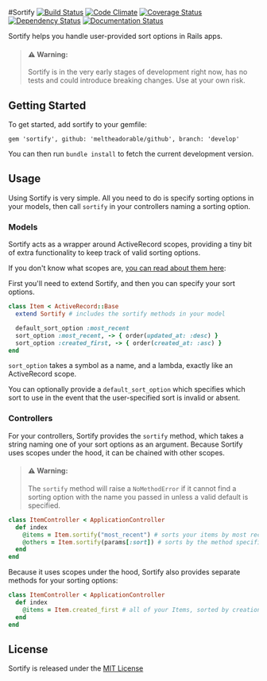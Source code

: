#Sortify
[![Build Status](https://travis-ci.org/meltheadorable/sortify.svg)](https://travis-ci.org/meltheadorable/sortify)
[![Code Climate](https://codeclimate.com/github/meltheadorable/sortify/badges/gpa.svg)](https://codeclimate.com/github/meltheadorable/sortify)
[![Coverage Status](https://coveralls.io/repos/meltheadorable/sortify/badge.svg?branch=stable)](https://coveralls.io/r/meltheadorable/sortify?branch=stable)
[![Dependency Status](https://gemnasium.com/meltheadorable/sortify.svg)](https://gemnasium.com/meltheadorable/sortify)
[![Documentation Status](http://inch-ci.org/github/meltheadorable/sortify.svg?branch=develop)](http://inch-ci.org/github/meltheadorable/sortify)

Sortify helps you handle user-provided sort options in Rails apps.

> #### :warning: **Warning**:
> Sortify is in the very early stages of development right now, has no tests and could introduce breaking changes. Use at your own risk.

## Getting Started

To get started, add sortify to your gemfile:

`gem 'sortify', github: 'meltheadorable/github', branch: 'develop'`

You can then run `bundle install` to fetch the current development version.

## Usage

Using Sortify is very simple. All you need to do is specify sorting options in your models, then call `sortify` in your controllers naming a sorting option.

### Models

Sortify acts as a wrapper around ActiveRecord scopes, providing a tiny bit of extra functionality to keep track of valid sorting options.

If you don't know what scopes are, [you can read about them here](http://guides.rubyonrails.org/active_record_querying.html#scopes):

First you'll need to extend Sortify, and then you can specify your sort options.

```ruby
class Item < ActiveRecord::Base
  extend Sortify # includes the sortify methods in your model

  default_sort_option :most_recent
  sort_option :most_recent, -> { order(updated_at: :desc) }
  sort_option :created_first, -> { order(created_at: :asc) }
end
```

`sort_option` takes a symbol as a name, and a lambda, exactly like an ActiveRecord scope.

You can optionally provide a `default_sort_option` which specifies which sort to use in the event that the user-specified sort is invalid or absent.


### Controllers

For your controllers, Sortify provides the `sortify` method, which takes a string naming one of your sort options as an argument. Because Sortify uses scopes under the hood, it can be chained with other scopes.

> #### :warning: **Warning**:
> The `sortify` method will raise a `NoMethodError` if it cannot find a sorting option with the name you passed in unless a valid default is specified.

```ruby
class ItemController < ApplicationController
  def index
    @items = Item.sortify("most_recent") # sorts your items by most recent
    @others = Item.sortify(params[:sort]) # sorts by the method specified in the params
  end
end
```

Because it uses scopes under the hood, Sortify also provides separate methods for your sorting options:

```ruby
class ItemController < ApplicationController
  def index
    @items = Item.created_first # all of your Items, sorted by creation date
  end
end
```

## License

Sortify is released under the [MIT License](LICENSE)
